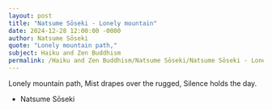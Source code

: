 ```yaml
---
layout: post
title: "Natsume Sōseki - Lonely mountain"
date: 2024-12-28 12:00:00 -0000
author: Natsume Sōseki
quote: "Lonely mountain path,"
subject: Haiku and Zen Buddhism
permalink: /Haiku and Zen Buddhism/Natsume Sōseki/Natsume Sōseki - Lonely mountain
---
```


Lonely mountain path,
  Mist drapes over the rugged,
  Silence holds the day.

- Natsume Sōseki
